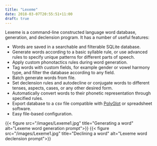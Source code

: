 ```yaml
---
title: "Lexeme"
date: 2018-03-07T20:55:51+11:00
draft: true
---
```


Lexeme is a command-line constructed language word database, generation, and
declension program. It has a number of useful features:

- Words are saved in a searchable and filterable SQLite database.
- Generate words according to a basic syllable rule, or use advanced rules to specify unique patterns for different parts of speech.
- Apply custom phonotactics rules during word generation.
- Tag words with custom fields, for example gender or vowel harmony type, and filter the database according to any field.
- Batch generate words from file.
- Set declension rules and autodecline or conjugate words to different tenses, aspects, cases, or any other desired form.
- Automatically convert words to their phonetic representation through specified rules.
- Export database to a csv file compatible with [PolyGlot](https://draquet.github.io/PolyGlot/) or spreadsheet software.
- Easy file-based configuration.

{{< figure src="/images/Lexeme1.jpg" title="Generating a word" alt="Lexeme word generation prompt">}}
{{< figure src="/images/Lexeme1.jpg" title="Declining a word" alt="Lexeme word declension prompt">}}

